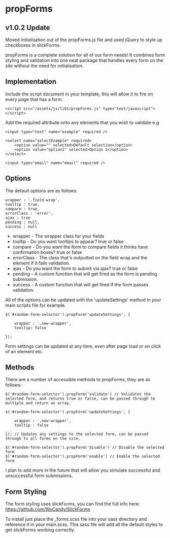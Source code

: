 propForms
============

v1.0.2 Update
---

Moved initialisation out of the propForms.js file and used jQuery to style up checkboxes in slickForms.

propForms is a complete solution for all of our form needs! It combines form styling and validation into one neat package that handles every form on the site without the need for initialisation.

Implementation
---

Include the script document in your template, this will allow it to fire on every page that has a form.

	<script src="/assets/js/libs/propForms.js" type="text/javascript"></script>

Add the required attribute onto any elements that you wish to validate e.g

	<input type="text" name="example" required />

	<select name="selectExample" required>
		<option value="" selected>Default selection</option>
		<option value="option1" selected>Option 1</option>
	</select>

	<input type="email" name="email" required />

Options
---

The default options are as follows:

	wrapper : '.field-wrap',
	tooltip : true,
	compare : true,
	errorClass : 'error',
	ajax : true
	pending : null,
	success : null

* wrapper - The wrapper class for your fields
* tooltip - Do you want tooltips to appear? true or false
* compare - Do you want the form to compare fields it thinks have confirmation boxes? true or false
* errorClass - The class that's outputted on the field wrap and the element if it fails validation.
* ajax - Do you want the form to submit via ajax? true or false
* pending - A custom function that will get fired as the form is pending submission.
* success - A custom function that will get fired if the form passes validation.

All of the options can be updated with the 'updateSettings' method in your main scripts file for example.

	$('#random-form-selector').propForm('updateSettings', {

		wrapper : '.new-wrapper',
		tooltip: false

	});

Form settings can be updated at any time, even after page load or on click of an element etc.

Methods
---

There are a number of accessible methods to propForms, they are as follows:

	$('#random-form-selector').propForm('validate') // Validates the selected form, and returns true or false, can be passed through to multiple and return an array.
	
	$('#random-form-selector').propForm('updateSettings', { 

		wrapper : '.new-wrapper',
		tooltip : false

	}); // Updates any settings to the selected form, can be passed through to all forms on the site.

	$('#random-form-selector').propForm('disable') // Disable the selected form
	$('#random-form-selector').propForm('enable') // Enable the selected form

I plan to add more in the future that will allow you simulate successful and unsuccessful form submissions.

Form Styling
---

The form styling uses slickForms, you can find the full info here: https://github.com/WsCandy/SlickForms

To install just place the _forms.scss file into your sass directory and reference it in your main.scss. This sass file will add all the default styles to get slickForms working correctly.